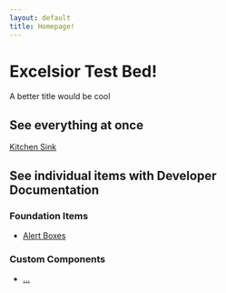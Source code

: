 ```yaml
---
layout: default
title: Homepage!
---
```

<h1>Excelsior Test Bed!</h1>

<p>A better title would be cool</p>

<h2>See everything at once</h2>
<a href="#">Kitchen Sink</a>

<h2>See individual items with Developer Documentation</h2>

<h3>Foundation Items</h3>

<ul>
    <li><a href="foundation/alert.html">Alert Boxes</a></li>
</ul>

<h3>Custom Components</h3>

<ul>
    <li><a href="#">...</a></li>
</ul>